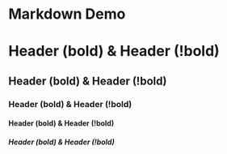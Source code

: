 # Markdown Demo

# **Header** (bold) & Header (!bold)

## **Header** (bold) & Header (!bold)

### **Header** (bold) & Header (!bold)

#### **Header** (bold) & Header (!bold)

##### **Header** (bold) & Header (!bold)

